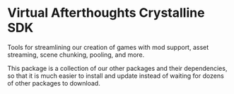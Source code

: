 # Virtual Afterthoughts Crystalline SDK
Tools for streamlining our creation of games with mod support, asset streaming, scene chunking, pooling, and more.

This package is a collection of our other packages and their dependencies, so that it is much easier to install and update instead of
waiting for dozens of other packages to download.
